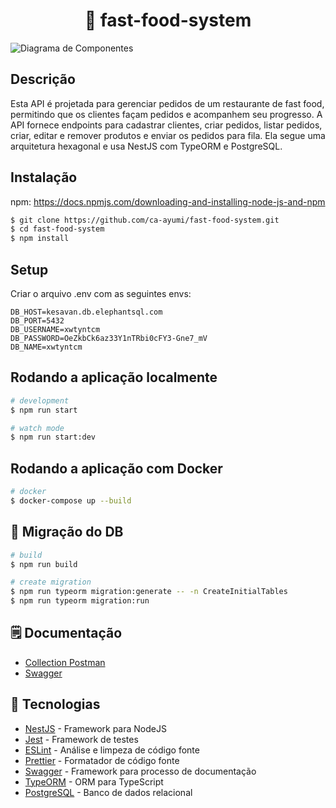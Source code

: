 <h1 align="center">🍔 fast-food-system </h1>

![Diagrama de Componentes](https://github.com/user-attachments/assets/4368552e-95b1-43ef-8a23-d238683009b8)


## Descrição

Esta API é projetada para gerenciar pedidos de um restaurante de fast food, permitindo que os clientes façam pedidos e acompanhem seu progresso. A API fornece endpoints para cadastrar clientes, criar pedidos, listar pedidos, criar, editar e remover produtos e enviar os pedidos para fila. Ela segue uma arquitetura hexagonal e usa NestJS com TypeORM e PostgreSQL.

## Instalação

npm: https://docs.npmjs.com/downloading-and-installing-node-js-and-npm

```bash
$ git clone https://github.com/ca-ayumi/fast-food-system.git
$ cd fast-food-system
$ npm install
```

## Setup

Criar o arquivo .env com as seguintes envs: 
```
DB_HOST=kesavan.db.elephantsql.com
DB_PORT=5432
DB_USERNAME=xwtyntcm
DB_PASSWORD=OeZkbCk6az33Y1nTRbi0cFY3-Gne7_mV
DB_NAME=xwtyntcm
```

## Rodando a aplicação localmente

```bash
# development
$ npm run start

# watch mode
$ npm run start:dev

```

## Rodando a aplicação com Docker

```bash
# docker
$ docker-compose up --build
```

## 🛫 Migração do DB

```bash
# build
$ npm run build

# create migration
$ npm run typeorm migration:generate -- -n CreateInitialTables
$ npm run typeorm migration:run
```

## 🗒️ Documentação

- [Collection Postman](https://github.com/ca-ayumi/fast-food-system/blob/main/FIAP.postman_collection.json)
- [Swagger](http://localhost:3000/api#/)

## 📌 Tecnologias

- [NestJS](https://nestjs.com/) - Framework para NodeJS
- [Jest](https://jestjs.io/pt-BR/) - Framework de testes
- [ESLint](https://eslint.org/) - Análise e limpeza de código fonte
- [Prettier](https://prettier.io/) - Formatador de código fonte
- [Swagger](https://swagger.io/) - Framework para processo de documentação
- [TypeORM](https://typeorm.io/) - ORM para TypeScript
- [PostgreSQL](https://www.postgresql.org/) - Banco de dados relacional
